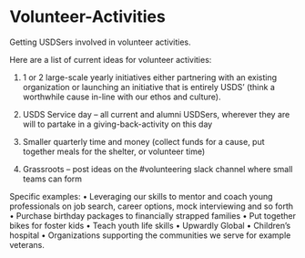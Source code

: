 # Volunteer-Activities
Getting USDSers involved in volunteer activities.

Here are a list of current ideas for volunteer activities:
1.	1 or 2 large-scale yearly initiatives either partnering with an existing organization or launching an initiative that is entirely USDS’ (think a worthwhile cause in-line with our ethos and culture).

2.	USDS Service day – all current and alumni USDSers, wherever they are will to partake in a giving-back-activity on this day

3.	Smaller quarterly time and money (collect funds for a cause, put together meals for the shelter, or volunteer time)

4.	Grassroots – post ideas on the #volunteering slack channel where small teams can form 
 
Specific examples: 
•	Leveraging our skills to mentor and coach young professionals on job search, career options, mock interviewing and so forth 
•	Purchase birthday packages to financially strapped families 
•	Put together bikes for foster kids 
•	Teach youth life skills 
•	Upwardly Global
•	Children’s hospital 
•	Organizations supporting the communities we serve for example veterans.
